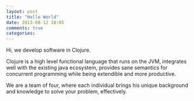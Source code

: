 ```yaml
---
layout: post
title: "Hello World"
date: 2013-08-12 18:05
comments: true
categories: 
---
```


Hi, we develop software in Clojure.

Clojure is a high level functional language that runs on the JVM, integrates
well with the existing java ecosystem, provides sane semantics for concurrent
programming while being extendible and more productive.

We are a team of four, where each individual brings his unique background and
knowledge to solve your problem, effectively.

